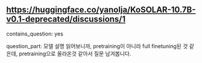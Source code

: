 ## https://huggingface.co/yanolja/KoSOLAR-10.7B-v0.1-deprecated/discussions/1

contains_question: yes

question_part: 모델 설명 읽어보니까, pretraining이 아니라 full finetuning된 것 같은데, pretraining으로 올라온것 같아서 질문 남겨봅니다.